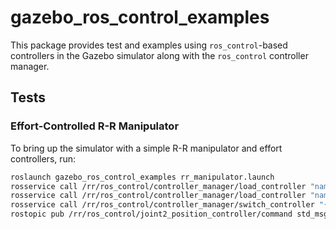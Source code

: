 gazebo_ros_control_examples
========================

This package provides test and examples using `ros_control`-based
controllers in the Gazebo simulator along with the `ros_control` controller
manager.

Tests
-----

### Effort-Controlled R-R Manipulator

To bring up the simulator with a simple R-R manipulator and effort
controllers, run:

```bash
roslaunch gazebo_ros_control_examples rr_manipulator.launch
rosservice call /rr/ros_control/controller_manager/load_controller "name: 'joint1_position_controller'"
rosservice call /rr/ros_control/controller_manager/load_controller "name: 'joint2_position_controller'"
rosservice call /rr/ros_control/controller_manager/switch_controller "{start_controllers: ['joint1_position_controller','joint2_position_controller'], stop_controllers: [], strictness: 0}" 
rostopic pub /rr/ros_control/joint2_position_controller/command std_msgs/Float64 "data: 1.0"
```
